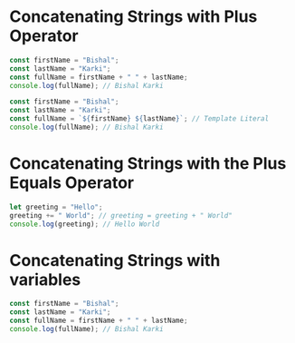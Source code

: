 # Concatenating Strings with Plus Operator

```js
const firstName = "Bishal";
const lastName = "Karki";
const fullName = firstName + " " + lastName;
console.log(fullName); // Bishal Karki
```

```js
const firstName = "Bishal";
const lastName = "Karki";
const fullName = `${firstName} ${lastName}`; // Template Literal
console.log(fullName); // Bishal Karki
```

# Concatenating Strings with the Plus Equals Operator

```js
let greeting = "Hello";
greeting += " World"; // greeting = greeting + " World"
console.log(greeting); // Hello World
```

# Concatenating Strings with variables

```js
const firstName = "Bishal";
const lastName = "Karki";
const fullName = firstName + " " + lastName;
console.log(fullName); // Bishal Karki
```
